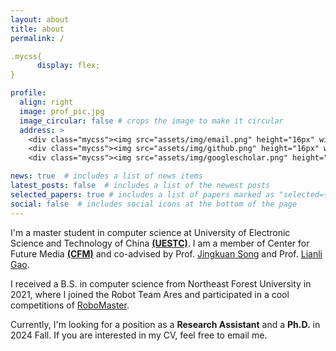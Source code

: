 ```yaml
---
layout: about
title: about
permalink: /

.mycss{
      display: flex;
}

profile:
  align: right
  image: prof_pic.jpg
  image_circular: false # crops the image to make it circular
  address: >
    <div class="mycss"><img src="assets/img/email.png" height="16px" width="16px"/><p><a href="mailto:18th.leolee@gmail.com">18th.leolee@gmail.com</p></div>
    <div class="mycss"><img src="assets/img/github.png" height="16px" width="16px"/><p><a href='https://scholar.google.com/citations?user=7sdgzaYAAAAJ&hl=zh-CN' target="_blank">Google Scholar</a><p/></div>
    <div class="mycss"><img src="assets/img/googlescholar.png" height="16px" width="16px"/><p><a href='https://github.com/leolee99' target="_blank">Github</a><p/></div>

news: true  # includes a list of news items
latest_posts: false  # includes a list of the newest posts
selected_papers: true # includes a list of papers marked as "selected={true}"
social: false  # includes social icons at the bottom of the page
---
```


I'm a master student in computer science at University of Electronic Science and Technology of China [**(UESTC)**](https://www.uestc.edu.cn/). I am a member of Center for Future Media [**(CFM)**](https://cfm.uestc.edu.cn/index) and co-advised by Prof. [Jingkuan Song](https://cfm.uestc.edu.cn/~songjingkuan/) and Prof. [Lianli Gao](https://lianligao.github.io/).

I received a B.S. in computer science from Northeast Forest University in 2021, where I joined the Robot Team Ares and participated in a cool competitions of [RoboMaster](https://www.robomaster.com/en-US). 

Currently, I'm looking for a position as a <b>Research Assistant</b> and a <b>Ph.D.</b> in 2024 Fall. If you are interested in my CV, feel free to email me.

